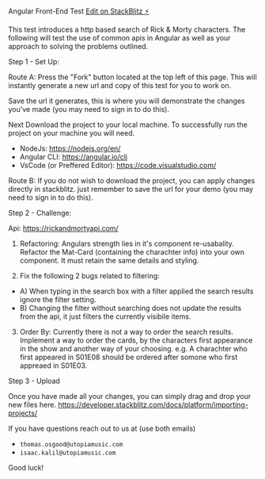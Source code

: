 Angular Front-End Test
[Edit on StackBlitz ⚡️](https://stackblitz.com/edit/utopia-angular-challenge)

This test introduces a http based search of Rick & Morty characters.
The following will test the use of common apis in Angular
as well as your approach to solving the problems outlined.

Step 1 - Set Up:

Route A:
Press the "Fork" button located at the top left of this page.
This will instantly generate a new url and copy of this test for you to work on.

Save the url it generates, this is where you will demonstrate
the changes you've made (you may need to sign in to do this).

Next Download the project to your local machine.
To successfully run the project on your machine you will need.

* NodeJs: https://nodejs.org/en/
* Angular CLI: https://angular.io/cli
* VsCode (or Preffered Editor): https://code.visualstudio.com/

Route B:
If you do not wish to download the project, you can apply changes directly in stackblitz.
just remember to save the url for your demo (you may need to sign in to do this).

Step 2 - Challenge:

Api: https://rickandmortyapi.com/

1. Refactoring: Angulars strength lies in it's component re-usabality. Refactor the Mat-Card (containing the charachter info)
   into your own component. It must retain the same details and styling.

2. Fix the following 2 bugs related to filtering:
  *  A) When typing in the search box with a filter applied the search results ignore the filter setting.
  *  B) Changing the filter without searching does not update the results from the api, it just filters the currently visibile items.

3. Order By: Currently there is not a way to order the search results.
   Implement a way to order the cards, by the characters first appearance in the show and another way of your choosing.
   e.g. A charachter who first appeared in S01E08 should be ordered after somone who first appreaed in S01E03.

Step 3 - Upload

Once you have made all your changes, you can simply drag and drop your new files here.
https://developer.stackblitz.com/docs/platform/importing-projects/

If you have questions reach out to us at (use both emails)

* `thomas.osgood@utopiamusic.com`
* `isaac.kalil@utopiamusic.com`

Good luck!
